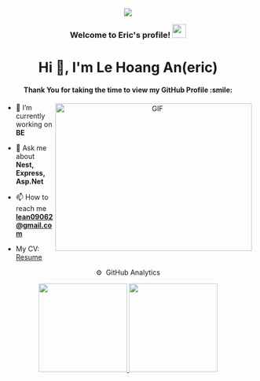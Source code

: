 <h3 align="center">

<p><img src="https://capsule-render.vercel.app/api?type=waving&amp;color=gradient&amp;height=100&amp;section=header" /></p>
 
  Welcome to Eric's profile!
  <img src="https://media.giphy.com/media/hvRJCLFzcasrR4ia7z/giphy.gif" width="28">
</h3>

<h1 align="center">Hi 👋, I'm Le Hoang An(eric)</h1>
<h4 align="center">Thank You for taking the time to view my GitHub Profile :smile:</h4>
<a target="_blank" align="center">
  <img align="right" top="500" height="300" width="400" alt="GIF" src="https://media.giphy.com/media/SWoSkN6DxTszqIKEqv/giphy.gif">
</a>

- 🔭 I’m currently working on **BE**

- 💬 Ask me about **Nest, Express, Asp.Net**

- 📫 How to reach me **lean09062@gmail.com**
-  My CV: <a href="https://drive.google.com/file/d/15QkBt2Bn44s6O-MGkTShQQPoT5rUxzGf/view?usp=sharing" >Resume</a>


<div align="center" style="display:block;">
  ⚙️ &nbsp;GitHub Analytics

<p align="center">
<a href="https://github.com/ericngucii">
  <img height="180em" src="https://github-readme-stats-eight-theta.vercel.app/api?username=ericngucii&show_icons=true&theme=algolia&include_all_commits=true&count_private=true"/>
  <img height="180em" src="https://github-readme-stats-eight-theta.vercel.app/api/top-langs/?username=ericngucii&layout=compact&langs_count=8&theme=algolia"/>
</a>
</p>




